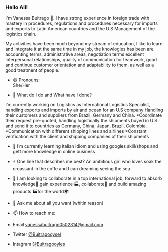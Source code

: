 ### Hello All!

I'm Vanessa Buitrago 👋.  I have strong experience in foreign trade with mastery in procedures, regulations and procedures necessary for imports and exports to Latin American countries and the U.S Management of the logistics chain.

My activities have been much beyond my stream of education, I like to learn and integrate it at the same time in my job, the knowlogies has been are accounting terms, administrative areas, negotiation terms excellent interpersonal relationships, quality of communication for teamwork, good and continue customer orientation and adaptability to them, as well as a good treatment of people.

- 😄 Pronouns:  
She/Her 

- 🌱 What do I do and What have I done?

I’m currently working on Logistics as International Logistics Specialist, handling exports and imports by air and ocean for an U.S company
Handling their customers and suppliers from Brazil, Germany and China.
*Coordinate their request pre-quoted, handling logistically the shipments buyed in U.S and      send it to countries as Germany, China, Japan, Brazil, Colombia.
*Communication with different shipping lines and airlines 
*Constant verification with the client and shipping companies of their shipments 
 
 
- 🤔 I’m currently learning italian idiom and using googles skill/shops and gett more knowledge  in online business 

-  ⚡ One line that describes me best?
An ambitious girl who loves soak the croassant in the coffe and I can dreaming seeing the sea

- 👯 I am looking to collaborate in a top international job, forward to absorb knowledge🧠,gain experience 🏭, collaborate🤝 and build amazing products 🏭for the world🌍!

- 💬 Ask me about all you want (whitin reason) 

- 📫 How to reach me: 
- Email vanessabuitrago0502314@gmail.com 
- Twitter [@Buitragooysel](https://twitter.com/buitragooylsel)
- Intagram [@Buitragooyles](https://www.instagram.com/buitragooyles/?next=/) 


